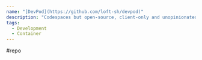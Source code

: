 ```yaml
---
name: "[DevPod](https://github.com/loft-sh/devpod)"
description: "Codespaces but open-source, client-only and unopinionated: Works with any IDE and lets you use any cloud, kubernetes or just localhost docker."
tags:
  - Development
  - Container
---
```

#repo